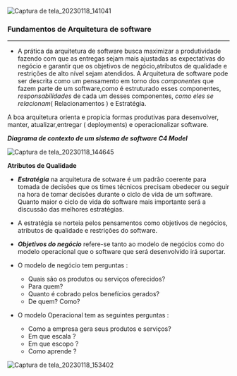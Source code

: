 ![Captura de tela_20230118_141041](https://i.imgur.com/VwguLC2.png)

### Fundamentos de Arquitetura de software 
-------

- A prática da arquitetura de software busca maximizar a produtividade fazendo com que as entregas sejam mais ajustadas as expectativas do negócio e garantir que os objetivos de negócio,atributos de qualidade e restrições de alto nível sejam atendidos.
   A Arquitetura de software pode ser descrita como um pensamento em torno dos _componentes_ que fazem parte de um software,como é estruturado esses componentes, _responsabilidades_ de cada um desses componentes,  _como eles se relacionam_( Relacionamentos ) e Estratégia.
 
 A boa arquitetura orienta e propicia formas produtivas para desenvolver, manter, atualizar,entregar ( deployments) e operacionalizar software.
 
 **_Diagrama de contexto de um sistema de software C4 Model_**

 ![Captura de tela_20230118_144645](https://i.imgur.com/OeS7nRS.png)


**Atributos de Qualidade**

- **_Estratégia_** na arquitetura de sotware é um padrão coerente para tomada de decisões que os times técnicos precisam obedecer ou seguir na hora de tomar decisões durante o ciclo de vida de um software. Quanto maior o ciclo de vida do software mais importante será a discussão das melhores estratégias.

- A estratégia se norteia pelos pensamentos como objetivos de negócios, atributos de qualidade e restrições do software.

- **_Objetivos do negócio_** refere-se tanto ao modelo de negócios como do modelo operacional que o software que  será desenvolvido irá suportar.
- O modelo de negócio tem perguntas :
    - Quais são os produtos ou serviços oferecidos?
    - Para quem?
    - Quanto é cobrado pelos benefícios gerados?
    - De quem? Como?
- O modelo Operacional tem as seguintes perguntas : 
    - Como a empresa gera seus produtos e serviços?
    -  Em que escala ?
    -  Em que escopo ?
    -  Como aprende ? 


![Captura de tela_20230118_153402](https://i.imgur.com/kGguaQm.png)     